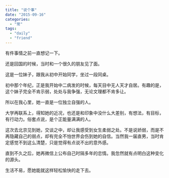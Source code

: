 ```yaml
---
title: "说个事"
date: "2015-09-16"
categories: 
  - "常"
tags: 
  - "daily"
  - "friend"
---
```


有件事情之前一直想记一下。

还是回国的时候，当时和一个很久的朋友见了面。

这是一位妹子，跟我从初中开始同学，坐过一段同桌。

初中那个年纪，正是我开始中二病发的时候，每天目中无人天才自居。有趣的是，这个妹子完全不肯示弱，处处与我争强，无论文理都不肯多让。

所以在我心里，她一直是一位独立自强的人。

大学再联系上，得知她的近况，也还是和印象中没什么大差别，有想法，有目标，有行动力。俗套点说，是个正能量满满的人。

这次去北京见到她，交谈之中，却让我感受到女生柔弱之处。不是说娇弱，而是不再隐藏自己的弱点，却有完全不怕世界会伤到她的自信。当然我一届直男，当时肯定感觉不到这么清楚，只是觉得有点说不出的意外感。

直到不久之后，她再微信上公布自己时隔多年的恋情。我忽然就有点明白这种变化的源头。

生活不易，愿她能就这样轻松愉快的走下去。
